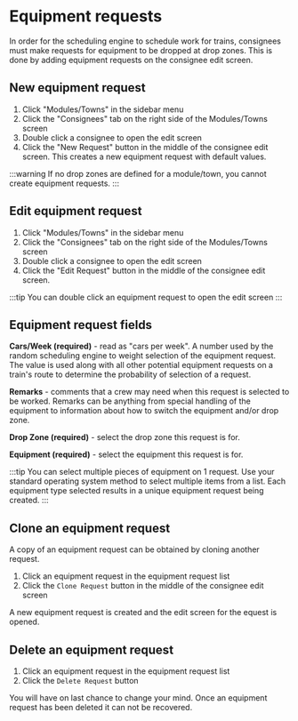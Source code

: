 # Equipment requests

In order for the scheduling engine to schedule work for trains, consignees must make requests for equipment to be dropped at drop zones. This is done by adding equipment requests on the consignee edit screen.

## New equipment request

1. Click "Modules/Towns" in the sidebar menu
2. Click the "Consignees" tab on the right side of the Modules/Towns screen
3. Double click a consignee to open the edit screen
4. Click the "New Request" button in the middle of the consignee edit screen. This creates a new equipment request with default values.

:::warning
If no drop zones are defined for a module/town, you cannot create equipment requests.
:::

## Edit equipment request

1. Click "Modules/Towns" in the sidebar menu
2. Click the "Consignees" tab on the right side of the Modules/Towns screen
3. Double click a consignee to open the edit screen
4. Click the "Edit Request" button in the middle of the consignee edit screen.

:::tip
You can double click an equipment request to open the edit screen
:::

## Equipment request fields

**Cars/Week (required)** - read as "cars per week". A number used by the random scheduling engine to weight selection of the equipment request. The value is used along with all other potential equipment requests on a train's route to determine the probability of selection of a request.

**Remarks** - comments that a crew may need when this request is selected to be worked. Remarks can be anything from special handling of the equipment to information about how to switch the equipment and/or drop zone.

**Drop Zone (required)** - select the drop zone this request is for.

**Equipment (required)** - select the equipment this request is for.

:::tip
You can select multiple pieces of equipment on 1 request. Use your standard operating system method to select multiple items from a list. Each equipment type selected results in a unique equipment request being created.
:::

## Clone an equipment request

A copy of an equipment request can be obtained by cloning another request.

1. Click an equipment request in the equipment request list
2. Click the `Clone Request` button in the middle of the consignee edit screen

A new equipment request is created and the edit screen for the equest is opened.

## Delete an equipment request

1. Click an equipment request in the equipment request list
2. Click the `Delete Request` button

You will have on last chance to change your mind. Once an equipment request has been deleted it can not be recovered.
